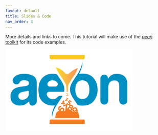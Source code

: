 ```yaml
---
layout: default
title: Slides & Code
nav_order: 3
---
```


More details and links to come. This tutorial will make use of the [_aeon_ toolkit](https://www.aeon-toolkit.org/) for its code examples.

<img src="images/logo/aeon.png" alt="aeon logo" width="400"/>
